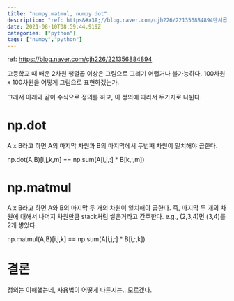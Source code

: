 ```yaml
---
title: "numpy.matmul, numpy.dot"
description: "ref: https&#x3A;//blog.naver.com/cjh226/221356884894텐서곱과 행렬곱의 차이라고 한다. 명확히는 모르겠다..2차원 이하의 행렬에서는 똑같다고한다."
date: 2021-08-10T08:59:44.919Z
categories: ["python"]
tags: ["numpy","python"]
---
```

ref: https://blog.naver.com/cjh226/221356884894

고등학교 때 배운 2차원 행렬곱 이상은 그림으로 그리기 어렵거나 불가능하다.
100차원 x 100차원을 어떻게 그림으로 표현하겠는가.

그래서 아래와 같이 수식으로 정의를 하고, 이 정의에 따라서 두가지로 나뉜다.

# np.dot
A x B라고 하면 A의 마지막 차원과 B의 마지막에서 두번째 차원이 일치해야 곱한다.
>
np.dot(A,B)[i,j,k,m] == np.sum(A[i,j,:] * B[k,:,m])


# np.matmul
A x B라고 하면 A와 B의 마지막 두 개의 차원이 일치해야 곱한다.
즉, 마지막 두 개의 차원에 대해서 나머지 차원만큼 stack처럼 쌓은거라고 간주한다.
e.g., (2,3,4)면 (3,4)를 2개 쌓았다.

>
np.matmul(A,B)[i,j,k] == np.sum(A[i,j,:] * B[i,:,k])


# 결론
정의는 이해했는데, 사용법이 어떻게 다른지는.. 모르겠다. 